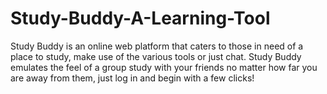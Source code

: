 # Study-Buddy-A-Learning-Tool
Study Buddy is an online web platform that caters to those in need of a place to study, make use of the various tools or just chat. Study Buddy emulates the feel of a group study with your friends no matter how far you are away from them, just log in and begin with a few clicks!
